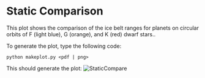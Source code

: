 # Static Comparison

This plot shows the comparison of the ice belt ranges for planets on circular orbits of F (light blue), G (orange), and K (red) dwarf stars..

To generate the plot, type the following code:
```
python makeplot.py <pdf | png>
```

This should generate the plot:
![StaticCompare](https://github.com/caitlyn-wilhelm/IceSheet/blob/master/StaticCompare/StaticCompare.png)
